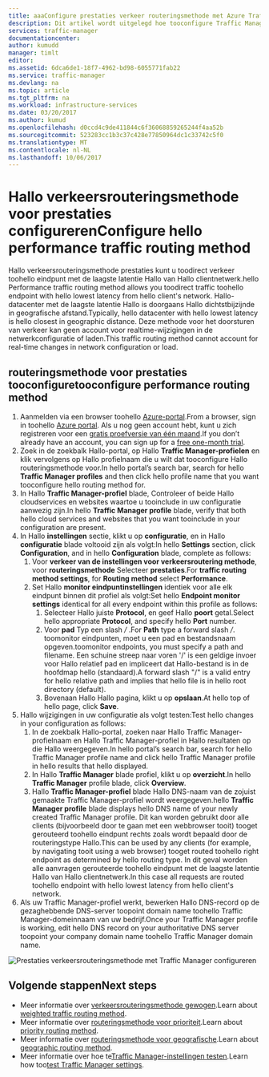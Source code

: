 ```yaml
---
title: aaaConfigure prestaties verkeer routeringsmethode met Azure Traffic Manager | Microsoft Docs
description: Dit artikel wordt uitgelegd hoe tooconfigure Traffic Manager tooroute toohello eindpunt verkeer met de laagste latentie
services: traffic-manager
documentationcenter: 
author: kumudd
manager: timlt
editor: 
ms.assetid: 6dca6de1-18f7-4962-bd98-6055771fab22
ms.service: traffic-manager
ms.devlang: na
ms.topic: article
ms.tgt_pltfrm: na
ms.workload: infrastructure-services
ms.date: 03/20/2017
ms.author: kumud
ms.openlocfilehash: d0ccd4c9de411844c6f36068859265244f4aa52b
ms.sourcegitcommit: 523283cc1b3c37c428e77850964dc1c33742c5f0
ms.translationtype: MT
ms.contentlocale: nl-NL
ms.lasthandoff: 10/06/2017
---
```

# <a name="configure-hello-performance-traffic-routing-method"></a><span data-ttu-id="f3cdc-103">Hallo verkeersrouteringsmethode voor prestaties configureren</span><span class="sxs-lookup"><span data-stu-id="f3cdc-103">Configure hello performance traffic routing method</span></span>

<span data-ttu-id="f3cdc-104">Hallo verkeersrouteringsmethode prestaties kunt u toodirect verkeer toohello eindpunt met de laagste latentie Hallo van Hallo clientnetwerk.</span><span class="sxs-lookup"><span data-stu-id="f3cdc-104">hello Performance traffic routing method allows you toodirect traffic toohello endpoint with hello lowest latency from hello client's network.</span></span> <span data-ttu-id="f3cdc-105">Hallo-datacenter met de laagste latentie Hallo is doorgaans Hallo dichtstbijzijnde in geografische afstand.</span><span class="sxs-lookup"><span data-stu-id="f3cdc-105">Typically, hello datacenter with hello lowest latency is hello closest in geographic distance.</span></span> <span data-ttu-id="f3cdc-106">Deze methode voor het doorsturen van verkeer kan geen account voor realtime-wijzigingen in de netwerkconfiguratie of laden.</span><span class="sxs-lookup"><span data-stu-id="f3cdc-106">This traffic routing method cannot account for real-time changes in network configuration or load.</span></span>

##  <a name="tooconfigure-performance-routing-method"></a><span data-ttu-id="f3cdc-107">routeringsmethode voor prestaties tooconfigure</span><span class="sxs-lookup"><span data-stu-id="f3cdc-107">tooconfigure performance routing method</span></span>

1. <span data-ttu-id="f3cdc-108">Aanmelden via een browser toohello [Azure-portal](http://portal.azure.com).</span><span class="sxs-lookup"><span data-stu-id="f3cdc-108">From a browser, sign in toohello [Azure portal](http://portal.azure.com).</span></span> <span data-ttu-id="f3cdc-109">Als u nog geen account hebt, kunt u zich registreren voor een [gratis proefversie van één maand](https://azure.microsoft.com/free/).</span><span class="sxs-lookup"><span data-stu-id="f3cdc-109">If you don’t already have an account, you can sign up for a [free one-month trial](https://azure.microsoft.com/free/).</span></span> 
2. <span data-ttu-id="f3cdc-110">Zoek in de zoekbalk Hallo-portal, op Hallo **Traffic Manager-profielen** en klik vervolgens op Hallo profielnaam die u wilt dat tooconfigure Hallo routeringsmethode voor.</span><span class="sxs-lookup"><span data-stu-id="f3cdc-110">In hello portal’s search bar, search for hello **Traffic Manager profiles** and then click hello profile name that you want tooconfigure hello routing method for.</span></span>
3. <span data-ttu-id="f3cdc-111">In Hallo **Traffic Manager-profiel** blade, Controleer of beide Hallo cloudservices en websites waartoe u tooinclude in uw configuratie aanwezig zijn.</span><span class="sxs-lookup"><span data-stu-id="f3cdc-111">In hello **Traffic Manager profile** blade, verify that both hello cloud services and websites that you want tooinclude in your configuration are present.</span></span>
4. <span data-ttu-id="f3cdc-112">In Hallo **instellingen** sectie, klikt u op **configuratie**, en in Hallo **configuratie** blade voltooid zijn als volgt:</span><span class="sxs-lookup"><span data-stu-id="f3cdc-112">In hello **Settings** section, click **Configuration**, and in hello **Configuration** blade, complete as follows:</span></span>
    1. <span data-ttu-id="f3cdc-113">Voor **verkeer van de instellingen voor verkeersroutering methode**, voor **routeringsmethode** Selecteer **prestaties**.</span><span class="sxs-lookup"><span data-stu-id="f3cdc-113">For **traffic routing method settings**, for **Routing method** select **Performance**.</span></span>
    2. <span data-ttu-id="f3cdc-114">Set Hallo **monitor eindpuntinstellingen** identiek voor alle elk eindpunt binnen dit profiel als volgt:</span><span class="sxs-lookup"><span data-stu-id="f3cdc-114">Set hello **Endpoint monitor settings** identical for all every endpoint within this profile as follows:</span></span>
        1. <span data-ttu-id="f3cdc-115">Selecteer Hallo juiste **Protocol**, en geef Hallo **poort** getal.</span><span class="sxs-lookup"><span data-stu-id="f3cdc-115">Select hello appropriate **Protocol**, and specify hello **Port** number.</span></span> 
        2. <span data-ttu-id="f3cdc-116">Voor **pad** Typ een slash  */* .</span><span class="sxs-lookup"><span data-stu-id="f3cdc-116">For **Path** type a forward slash */*.</span></span> <span data-ttu-id="f3cdc-117">toomonitor eindpunten, moet u een pad en bestandsnaam opgeven.</span><span class="sxs-lookup"><span data-stu-id="f3cdc-117">toomonitor endpoints, you must specify a path and filename.</span></span> <span data-ttu-id="f3cdc-118">Een schuine streep naar voren '/' is een geldige invoer voor Hallo relatief pad en impliceert dat Hallo-bestand is in de hoofdmap hello (standaard).</span><span class="sxs-lookup"><span data-stu-id="f3cdc-118">A forward slash "/" is a valid entry for hello relative path and implies that hello file is in hello root directory (default).</span></span>
        3. <span data-ttu-id="f3cdc-119">Bovenaan Hallo Hallo pagina, klikt u op **opslaan**.</span><span class="sxs-lookup"><span data-stu-id="f3cdc-119">At hello top of hello page, click **Save**.</span></span>
5.  <span data-ttu-id="f3cdc-120">Hallo wijzigingen in uw configuratie als volgt testen:</span><span class="sxs-lookup"><span data-stu-id="f3cdc-120">Test hello changes in your configuration as follows:</span></span>
    1.  <span data-ttu-id="f3cdc-121">In de zoekbalk Hallo-portal, zoeken naar Hallo Traffic Manager-profielnaam en Hallo Traffic Manager-profiel in Hallo resultaten op die Hallo weergegeven.</span><span class="sxs-lookup"><span data-stu-id="f3cdc-121">In hello portal’s search bar, search for hello Traffic Manager profile name and click hello Traffic Manager profile in hello results that hello displayed.</span></span>
    2.  <span data-ttu-id="f3cdc-122">In Hallo **Traffic Manager** blade profiel, klikt u op **overzicht**.</span><span class="sxs-lookup"><span data-stu-id="f3cdc-122">In hello **Traffic Manager** profile blade, click **Overview**.</span></span>
    3.  <span data-ttu-id="f3cdc-123">Hallo **Traffic Manager-profiel** blade Hallo DNS-naam van de zojuist gemaakte Traffic Manager-profiel wordt weergegeven.</span><span class="sxs-lookup"><span data-stu-id="f3cdc-123">hello **Traffic Manager profile** blade displays hello DNS name of your newly created Traffic Manager profile.</span></span> <span data-ttu-id="f3cdc-124">Dit kan worden gebruikt door alle clients (bijvoorbeeld door te gaan met een webbrowser tooit) tooget gerouteerd toohello eindpunt rechts zoals wordt bepaald door de routeringstype Hallo.</span><span class="sxs-lookup"><span data-stu-id="f3cdc-124">This can be used by any clients (for example, by navigating tooit using a web browser) tooget routed toohello right endpoint as determined by hello routing type.</span></span> <span data-ttu-id="f3cdc-125">In dit geval worden alle aanvragen gerouteerde toohello eindpunt met de laagste latentie Hallo van Hallo clientnetwerk.</span><span class="sxs-lookup"><span data-stu-id="f3cdc-125">In this case all requests are routed toohello endpoint with hello lowest latency from hello client's network.</span></span>
6. <span data-ttu-id="f3cdc-126">Als uw Traffic Manager-profiel werkt, bewerken Hallo DNS-record op de gezaghebbende DNS-server toopoint domain name toohello Traffic Manager-domeinnaam van uw bedrijf.</span><span class="sxs-lookup"><span data-stu-id="f3cdc-126">Once your Traffic Manager profile is working, edit hello DNS record on your authoritative DNS server toopoint your company domain name toohello Traffic Manager domain name.</span></span>

![Prestaties verkeersrouteringsmethode met Traffic Manager configureren][1]

## <a name="next-steps"></a><span data-ttu-id="f3cdc-128">Volgende stappen</span><span class="sxs-lookup"><span data-stu-id="f3cdc-128">Next steps</span></span>

- <span data-ttu-id="f3cdc-129">Meer informatie over [verkeersrouteringsmethode gewogen](traffic-manager-configure-weighted-routing-method.md).</span><span class="sxs-lookup"><span data-stu-id="f3cdc-129">Learn about [weighted traffic routing method](traffic-manager-configure-weighted-routing-method.md).</span></span>
- <span data-ttu-id="f3cdc-130">Meer informatie over [routeringsmethode voor prioriteit](traffic-manager-configure-priority-routing-method.md).</span><span class="sxs-lookup"><span data-stu-id="f3cdc-130">Learn about [priority routing method](traffic-manager-configure-priority-routing-method.md).</span></span>
- <span data-ttu-id="f3cdc-131">Meer informatie over [routeringsmethode voor geografische](traffic-manager-configure-geographic-routing-method.md).</span><span class="sxs-lookup"><span data-stu-id="f3cdc-131">Learn about [geographic routing method](traffic-manager-configure-geographic-routing-method.md).</span></span>
- <span data-ttu-id="f3cdc-132">Meer informatie over hoe te[Traffic Manager-instellingen testen](traffic-manager-testing-settings.md).</span><span class="sxs-lookup"><span data-stu-id="f3cdc-132">Learn how too[test Traffic Manager settings](traffic-manager-testing-settings.md).</span></span>

<!--Image references-->
[1]: ./media/traffic-manager-performance-routing-method/traffic-manager-performance-routing-method.png